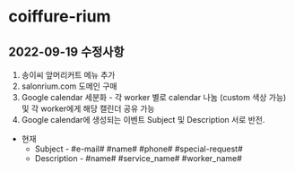 # coiffure-rium

## 2022-09-19 수정사항 
1. 송이씨 앞머리커트 메뉴 추가
2. salonrium.com 도메인 구매 
3. Google calendar 세분화 - 각 worker 별로 calendar 나눔 (custom 색상 가능) 및 각 worker에게 해당 캘린더 공유 가능 
4. Google calendar에 생성되는 이벤트 Subject 및 Description 서로 반전. 
  * 현재 
    * Subject - #e-mail# #name# #phone# #special-request# 
    * Description - #name# #service_name# #worker_name#
